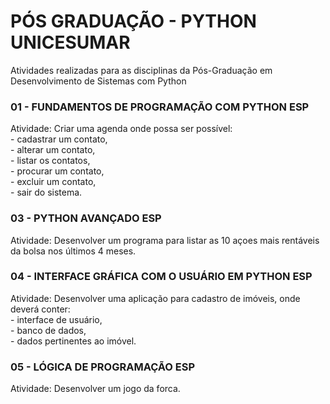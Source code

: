 # PÓS GRADUAÇÃO - PYTHON UNICESUMAR

Atividades realizadas para as disciplinas da Pós-Graduação em Desenvolvimento de Sistemas com Python
  
### 01 - FUNDAMENTOS DE PROGRAMAÇÃO COM PYTHON ESP  
Atividade: Criar uma agenda onde possa ser possível:  
      - cadastrar um contato,  
      - alterar um contato,  
      - listar os contatos,  
      - procurar um contato,  
      - excluir um contato,  
      - sair do sistema.  

### 03 - PYTHON AVANÇADO ESP  
Atividade: Desenvolver um programa para listar as 10 açoes mais rentáveis da bolsa nos últimos 4 meses.  

### 04 - INTERFACE GRÁFICA COM O USUÁRIO EM PYTHON ESP  
Atividade: Desenvolver uma aplicação para cadastro de imóveis, onde deverá conter:  
      - interface de usuário,  
      - banco de dados,  
      - dados pertinentes ao imóvel.  
      
### 05 - LÓGICA DE PROGRAMAÇÃO ESP  
Atividade: Desenvolver um jogo da forca.  
